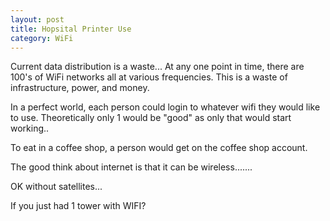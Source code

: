 ```yaml
---
layout: post
title: Hopsital Printer Use
category: WiFi
---
```


Current data distribution is a waste... At any one point in time, there are 100's of WiFi networks all at various frequencies. This is a waste of infrastructure, power, and money. 

In a perfect world, each person could login to whatever wifi they would like to use. Theoretically only 1 would be "good" as only that would start working..

To eat in a coffee shop, a person would get on the coffee shop account. 

The good think about internet is that it can be wireless.......

OK without satellites...

If you just had 1 tower with WIFI?

